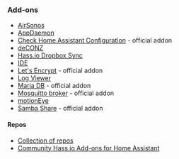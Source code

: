 ### Add-ons
* [AirSonos](https://github.com/hassio-addons/addon-airsonos/blob/v1.1.0/README.md)
* [AppDaemon](https://github.com/hassio-addons/addon-appdaemon3/blob/v1.5.0/README.md)
* [Check Home Assistant Configuration](https://www.home-assistant.io/addons/check_config/) - official addon
* [deCONZ](https://github.com/marthoc/hassio-addons)
* [Hass.io Dropbox Sync](https://github.com/danielwelch/hassio-dropbox-sync)
* [IDE](https://github.com/hassio-addons/addon-ide/blob/master/README.md)
* [Let's Encrypt](https://www.home-assistant.io/addons/lets_encrypt/) - official addon
* [Log Viewer](https://github.com/hassio-addons/addon-log-viewer)
* [Maria DB](https://www.home-assistant.io/addons/mariadb/) - official addon
* [Mosquitto broker](https://www.home-assistant.io/addons/mosquitto/) - official addon
* [motionEye](https://github.com/hassio-addons/addon-motioneye)
* [Samba Share](https://www.home-assistant.io/addons/samba/) - official addon

#### Repos
* [Collection of repos](https://github.com/hassio-addons)
* [Community Hass.io Add-ons for Home Assistant](https://github.com/hassio-addons/repository)
